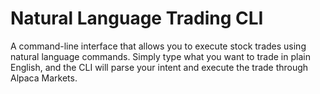 # Natural Language Trading CLI

A command-line interface that allows you to execute stock trades using natural language commands. Simply type what you want to trade in plain English, and the CLI will parse your intent and execute the trade through Alpaca Markets.